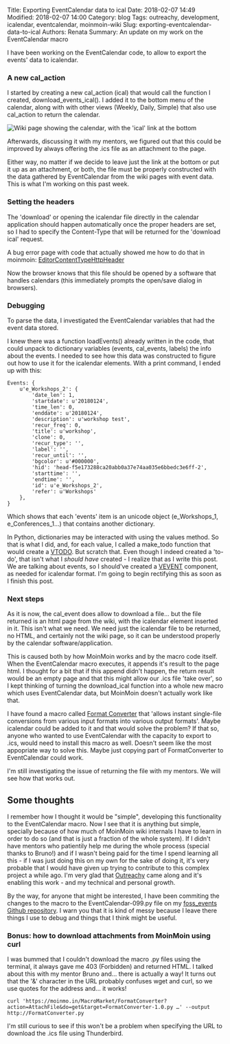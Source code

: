 Title: Exporting EventCalendar data to ical
Date: 2018-02-07 14:49
Modified: 2018-02-07 14:00
Category: blog
Tags: outreachy, development, icalendar, eventcalendar, moinmoin-wiki
Slug: exporting-eventcalendar-data-to-ical
Authors: Renata
Summary: An update on my work on the EventCalendar macro

I have been working on the EventCalendar code, to allow to export the events' data to icalendar.

### A new cal_action
I started by creating a new cal_action (ical) that would call the function I created, download_events_ical(). I added it to the bottom menu of the calendar, along with with other views (Weekly, Daily, Simple) that also use cal_action to return the calendar.

![Wiki page showing the calendar, with the 'ical' link at the bottom]({static}/img/eventcalendar_with_ical_menu.png)

Afterwards, discussing it with my mentors, we figured out that this could be improved by always offering the .ics file as an attachment to the page.

Either way, no matter if we decide to leave just the link at the bottom or put it up as an attachment, or both, the file must be properly constructed with the data gathered by EventCalendar from the wiki pages with event data. This is what I'm working on this past week.

### Setting the headers
The 'download' or opening the icalendar file directly in the calendar application should happen automatically once the proper headers are set, so I had to specify the Content-Type that will be returned for the 'download ical' request.

A bug error page with code that actually showed me how to do that in moinmoin: [EditorContentTypeHttpHeader](https://moinmo.in/MoinMoinBugs/EditorContentTypeHttpHeader)

Now the browser knows that this file should be opened by a software that handles calendars (this immediately prompts the open/save dialog in browsers).

### Debugging
To parse the data, I investigated the EventCalendar variables that had the event data stored.

I knew there was a function loadEvents() already written in the code, that could unpack to dictionary variables (events, cal_events, labels) the info about the events. I needed to see how this data was constructed to figure out how to use it for the icalendar elements. With a print command, I ended up with this:

```
Events: {
    u'e_Workshops_2': {
        'date_len': 1,
        'startdate': u'20180124',
        'time_len': 0,
        'enddate': u'20180124',
        'description': u'workshop test',
        'recur_freq': 0,
        'title': u'workshop',
        'clone': 0,
        'recur_type': '',
        'label': '',
        'recur_until': '',
        'bgcolor': u'#000000',
        'hid': 'head-f5e173288ca20abb0a37e74aa035e6bbedc3e6ff-2',
        'starttime': '',
        'endtime': '',
        'id': u'e_Workshops_2',
        'refer': u'Workshops'
    },
}
```

Which shows that each 'events' item is an unicode object (e_Workshops_1, e_Conferences_1...) that contains another dictionary.

In Python, dictionaries may be interacted with using the values method. So that is what I did, and, for each value, I called a make_todo function that would create a [VTODO](https://en.wikipedia.org/wiki/ICalendar#To-do_(VTODO)). But scratch that. Even though I indeed created a 'to-do', that isn't what I *should have* created - I realize that as I write this post. We are talking about events, so I should've created a  [VEVENT](https://en.wikipedia.org/wiki/ICalendar#Events_(VEVENT)) component, as needed for icalendar format. I'm going to begin rectifying this as soon as I finish this post.


### Next steps
As it is now, the cal_event does allow to download a file... but the file returned is an html page from the wiki, with the icalendar element inserted in it. This isn't what we need. We need just the icalendar file to be returned, no HTML, and certainly not the wiki page, so it can be understood properly by the calendar software/application.

This is caused both by how MoinMoin works and by the macro code itself. When the EventCalendar macro executes, it appends it's result to the page html. I thought for a bit that if this append didn't happen, the return result would be an empty page and that this might allow our .ics file 'take over', so I kept thinking of turning the download_ical function into a whole new macro which uses EventCalendar data, but MoinMoin doesn't actually work like that.

I have found a macro called [Format Converter](https://moinmo.in/MacroMarket/FormatConverter) that 'allows instant single-file conversions from various input formats into various output formats'. Maybe icalendar could be added to it and that would solve the problem? If that so, anyone who wanted to use EventCalendar with the capacity to export to .ics, would need to install this macro as well. Doesn't seem like the most appopriate way to solve this. Maybe just copying part of FormatConverter to EventCalendar could work.

I'm still investigating the issue of returning the file with my mentors. We will see how that works out.

## Some thoughts
I remember how I thought it would be "simple", developing this functionality to the EventCalendar macro. Now I see that it is anything but simple, specially because of how much of MoinMoin wiki internals I have to learn in order to do so (and that is just a fraction of the whole system). If I didn't have mentors who patientily help me during the whole process (special thanks to Bruno!) and if I wasn't being paid for the time I spend learning all this - if I was just doing this on my own for the sake of doing it, it's very probable that I would have given up trying to contribute to this complex project a while ago. I'm very glad that [Outreachy](https://outreachy.org) came along and it's enabling this work - and my technical and personal growth.

By the way, for anyone that might be interested, I have been commiting the changes to the macro to the EventCalendar-099.py file on my [foss_events Github repository](https://github.com/rsip22/foss_events/blob/master/EventCalendar-099b.py). I warn you that it is kind of messy because I leave there things I use to debug and things that I think might be useful.

### Bonus: how to download attachments from MoinMoin using curl
I was bummed that I couldn't download the macro .py files using the terminal, it always gave me 403 (Forbidden) and returned HTML. I talked about this with my mentor Bruno and... there is actually a way! It turns out that the '&' character in the URL probably confuses wget and curl, so we use quotes for the address and... it works!

```
curl 'https://moinmo.in/MacroMarket/FormatConverter?action=AttachFile&do=get&target=FormatConverter-1.0.py …' --output http://FormatConverter.py
```
I'm still curious to see if this won't be a problem when specifying the URL to download the .ics file using Thunderbird.
